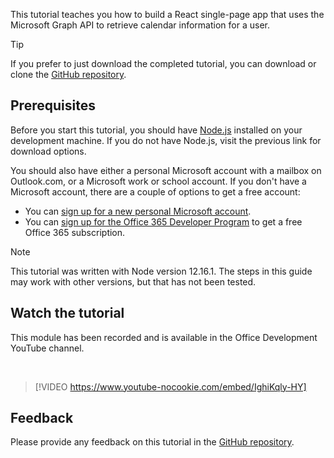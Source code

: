 <!-- markdownlint-disable MD002 MD041 -->

This tutorial teaches you how to build a React single-page app that uses the Microsoft Graph API to retrieve calendar information for a user.

> [!TIP]
> If you prefer to just download the completed tutorial, you can download or clone the [GitHub repository](https://github.com/microsoftgraph/msgraph-training-reactspa).

## Prerequisites

Before you start this tutorial, you should have [Node.js](https://nodejs.org) installed on your development machine. If you do not have Node.js, visit the previous link for download options.

You should also have either a personal Microsoft account with a mailbox on Outlook.com, or a Microsoft work or school account. If you don't have a Microsoft account, there are a couple of options to get a free account:

- You can [sign up for a new personal Microsoft account](https://signup.live.com/signup?wa=wsignin1.0&rpsnv=12&ct=1454618383&rver=6.4.6456.0&wp=MBI_SSL_SHARED&wreply=https://mail.live.com/default.aspx&id=64855&cbcxt=mai&bk=1454618383&uiflavor=web&uaid=b213a65b4fdc484382b6622b3ecaa547&mkt=E-US&lc=1033&lic=1).
- You can [sign up for the Office 365 Developer Program](https://developer.microsoft.com/office/dev-program) to get a free Office 365 subscription.

> [!NOTE]
> This tutorial was written with Node version 12.16.1. The steps in this guide may work with other versions, but that has not been tested.

## Watch the tutorial

This module has been recorded and is available in the Office Development YouTube channel.

<!-- markdownlint-disable MD033 MD034 -->
<br/>

> [!VIDEO https://www.youtube-nocookie.com/embed/IghiKqly-HY]
<!-- markdownlint-enable MD033 MD034 -->

## Feedback

Please provide any feedback on this tutorial in the [GitHub repository](https://github.com/microsoftgraph/msgraph-training-reactspa).
